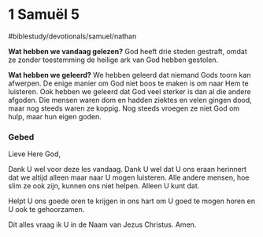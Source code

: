 # 1 Samuël 5
#biblestudy/devotionals/samuel/nathan

**Wat hebben we vandaag gelezen?** 
God heeft drie steden gestraft, omdat ze zonder toestemming de heilige ark van God hebben gestolen. 

**Wat hebben we geleerd?**
We hebben geleerd dat niemand Gods toorn kan afwerpen. De enige manier om God niet boos te maken is om naar Hem te luisteren. 
Ook hebben we geleerd dat God veel sterker is dan al die andere afgoden. Die mensen waren dom en hadden ziektes en velen gingen dood, maar nog steeds waren ze koppig. Nog steeds vroegen ze niet God om hulp, maar hun eigen goden.

### Gebed
Lieve Here God, 

Dank U wel voor deze les vandaag. Dank U wel dat U ons eraan herinnert dat we altijd alleen maar naar U mogen luisteren. Alle andere mensen, hoe slim ze ook zijn, kunnen ons niet helpen. Alleen U kunt dat. 

Helpt U ons goede oren te krijgen in ons hart om U goed te mogen horen en U ook te gehoorzamen.

Dit alles vraag ik U in de Naam van Jezus Christus. 
Amen.


